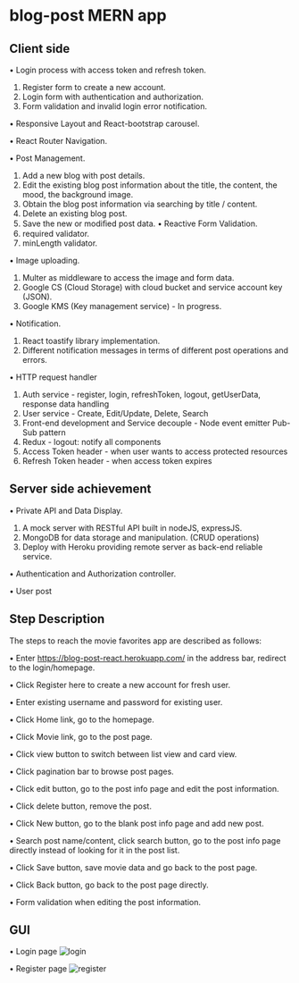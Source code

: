 # blog-post MERN app

## Client side 

• Login process with access token and refresh token.
1. Register form to create a new account.
2. Login form with authentication and authorization.
3. Form validation and invalid login error notification.

• Responsive Layout and React-bootstrap carousel.

• React Router Navigation.

• Post Management.
1. Add a new blog with post details.
2. Edit the existing blog post information about the title, the content, the mood, the background image.
3. Obtain the blog post information via searching by title / content.
4. Delete an existing blog post.
5. Save the new or modiﬁed post data.
• Reactive Form Validation.
1. required validator.
2. minLength validator.

• Image uploading.
1. Multer as middleware to access the image and form data.
2. Google CS (Cloud Storage) with cloud bucket and service account key (JSON).
3. Google KMS (Key management service) - In progress.

• Notification.
1. React toastify library implementation.
2. Different notification messages in terms of different post operations and errors.

• HTTP request handler
1. Auth service - register, login, refreshToken, logout, getUserData, response data handling
2. User service - Create, Edit/Update, Delete, Search
3. Front-end development and Service decouple - Node event emitter Pub-Sub pattern
4. Redux - logout: notify all components
5. Access Token header - when user wants to access protected resources
6. Refresh Token header - when access token expires

## Server side achievement

• Private API and Data Display.
1. A mock server with RESTful API built in nodeJS, expressJS.
2. MongoDB for data storage and manipulation. (CRUD operations)
3. Deploy with Heroku providing remote server as back-end reliable service.

• Authentication and Authorization controller.

• User post 

## Step Description

The steps to reach the movie favorites app are described as follows:

• Enter https://blog-post-react.herokuapp.com/ in the address bar, redirect to the login/homepage.

• Click Register here to create a new account for fresh user.

• Enter existing username and password for existing user. 

• Click Home link, go to the homepage.

• Click Movie link, go to the post page.

• Click view button to switch between list view and card view.

• Click pagination bar to browse post pages.

• Click edit button, go to the post info page and edit the post information.

• Click delete button, remove the post.

• Click New button, go to the blank post info page and add new post.

• Search post name/content, click search button, go to the post info page directly instead of looking for it in the post list.

• Click Save button, save movie data and go back to the post page.

• Click Back button, go back to the post page directly.

• Form validation when editing the post information.

## GUI

• Login page
![login](https://user-images.githubusercontent.com/42746063/232567496-87da0a91-bf52-4948-bc62-06bba8c9a525.png)

• Register page
![register](https://user-images.githubusercontent.com/42746063/232567700-bfb4bf06-1f1a-4ced-b3bd-0cdae45a5384.png)
